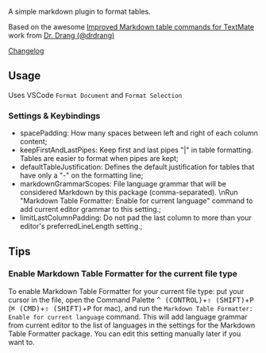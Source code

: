 A simple markdown plugin to format tables.

Based on the awesome [Improved Markdown table commands for TextMate](http://www.leancrew.com/all-this/2012/03/improved-markdown-table-commands-for-textmate/) work from [Dr. Drang (@drdrang)](https://twitter.com/drdrang)

[Changelog](https://github.com/fcrespo82/vscode-markdown-table-formatter/blob/master/CHANGELOG.md)


## Usage

Uses VSCode `Format Document` and `Format Selection`

### Settings & Keybindings

- spacePadding: How many spaces between left and right of each column content;
- keepFirstAndLastPipes: Keep first and last pipes \"|\" in table formatting. Tables are easier to format when pipes are kept;
- defaultTableJustification: Defines the default justification for tables that have only a \"-\" on the formatting line;
- markdownGrammarScopes: File language grammar that will be considered Markdown by this package (comma-separated). \nRun \"Markdown Table Formatter: Enable for current language\" command to add current editor grammar to this setting.;
- limitLastColumnPadding: Do not pad the last column to more than your editor's preferredLineLength setting.;

## Tips

### Enable Markdown Table Formatter for the current file type

To enable Markdown Table Formatter for your current file type: put your cursor in the file, open the Command Palette <kbd>^ (CONTROL)</kbd>+<kbd>⇧ (SHIFT)</kbd>+<kbd>P</kbd> (<kbd>⌘ (CMD)</kbd>+<kbd>⇧ (SHIFT)</kbd>+<kbd>P</kbd> for mac), and run the `Markdown Table Formatter: Enable for current language` command. This will add language grammar from current editor to the list of languages in the settings for the Markdown Table Formatter package. You can edit this setting manually later if you want to.
